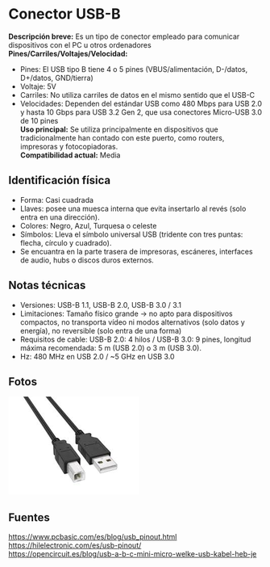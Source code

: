 # Conector USB-B

**Descripción breve:** Es un tipo de conector empleado para comunicar dispositivos con el PC u otros ordenadores
**Pines/Carriles/Voltajes/Velocidad:** 
- Pines: El USB tipo B tiene 4 o 5 pines (VBUS/alimentación, D-/datos, D+/datos, GND/tierra)
- Voltaje: 5V
- Carriles: No utiliza carriles de datos en el mismo sentido que el USB-C
- Velocidades: Dependen del estándar USB como 480 Mbps para USB 2.0 y hasta 10 Gbps para USB 3.2 Gen 2,
que usa conectores Micro-USB 3.0 de 10 pines<br>
**Uso principal:** Se utiliza principalmente en dispositivos que tradicionalmente han contado con este puerto, como routers, impresoras y fotocopiadoras.<br>
**Compatibilidad actual:** Media

## Identificación física
- Forma: Casi cuadrada
- Llaves: posee una muesca interna que evita insertarlo al revés (solo entra en una dirección).
- Colores: Negro, Azul, Turquesa o celeste
- Símbolos: Lleva el símbolo universal USB (tridente con tres puntas: flecha, círculo y cuadrado).
- Se encuantra en la parte trasera de impresoras, escáneres, interfaces de audio, hubs o discos duros externos.
## Notas técnicas
- Versiones: USB-B 1.1, USB-B 2.0, USB-B 3.0 / 3.1
- Limitaciones: Tamaño físico grande → no apto para dispositivos compactos, no transporta vídeo ni modos alternativos (solo datos y energía), no reversible (solo entra de una forma)
- Requisitos de cable: USB-B 2.0: 4 hilos / USB-B 3.0: 9 pines, longitud máxima recomendada: 5 m (USB 2.0) o 3 m (USB 3.0).
- Hz: 480 MHz en USB 2.0 / ~5 GHz en USB 3.0
## Fotos
![USB-B](../../../assets/img/20-conectores_externos/usbb.jpg "USB-B")

## Fuentes
https://www.pcbasic.com/es/blog/usb_pinout.html<br>
https://hilelectronic.com/es/usb-pinout/<br>
https://opencircuit.es/blog/usb-a-b-c-mini-micro-welke-usb-kabel-heb-je

